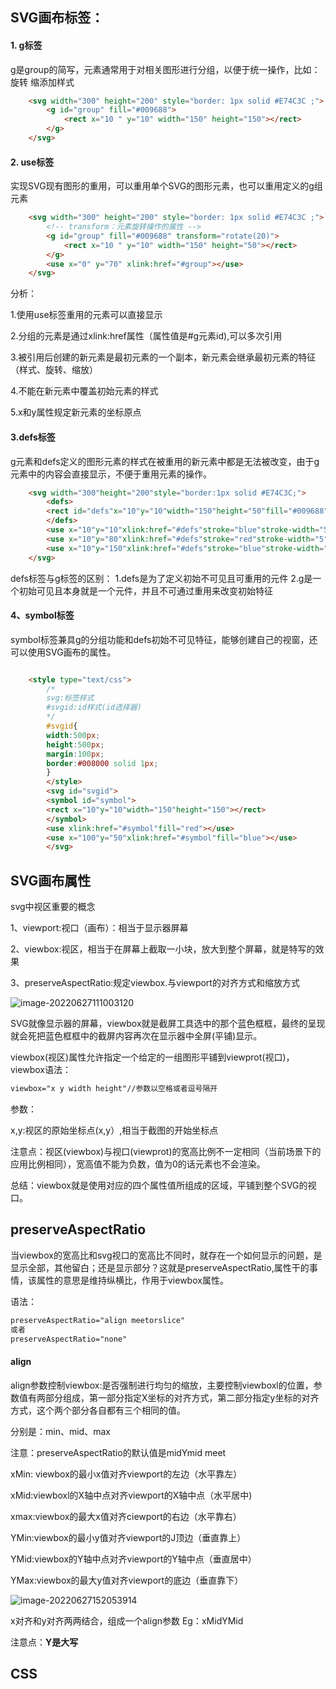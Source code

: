 ## SVG画布标签：

#### 1. g标签

g是group的简写，元素通常用于对相关图形进行分组，以便于统一操作，比如：旋转 缩添加样式

```html
    <svg width="300" height="200" style="border: 1px solid #E74C3C ;">
        <g id="group" fill="#009688">
            <rect x="10 " y="10" width="150" height="150"></rect>
        </g>
    </svg>
```

#### 2. use标签

实现SVG现有图形的重用，可以重用单个SVG的图形元素，也可以重用定义的g组元素

```html
    <svg width="300" height="200" style="border: 1px solid #E74C3C ;">
        <!-- transform：元素旋转操作的属性 -->
        <g id="group" fill="#009688" transform="rotate(20)">
            <rect x="10 " y="10" width="150" height="50"></rect>
        </g>
        <use x="0" y="70" xlink:href="#group"></use>
    </svg>
```

分析：

1.使用use标签重用的元素可以直接显示

2.分组的元素是通过xlink:href属性（属性值是#g元素id),可以多次引用

3.被引用后创建的新元素是最初元素的一个副本，新元素会继承最初元素的特征（样式、旋转、缩放）

4.不能在新元素中覆盖初始元素的样式

5.x和y属性规定新元素的坐标原点



#### 3.defs标签

g元素和defs定义的图形元素的样式在被重用的新元素中都是无法被改变，由于g元素中的内容会直接显示，不便于重用元素的操作。

```html
    <svg width="300"height="200"style="border:1px solid #E74C3C;">
        <defs>
        <rect id="defs"x="10"y="10"width="150"height="50"fill="#009688"></rect>
        </defs>
        <use x="10"y="10"xlink:href="#defs"stroke="blue"stroke-width="5"></use>
        <use x="10"y="80"xlink:href="#defs"stroke="red"stroke-width="5"></use>
        <use x="10"y="150"xlink:href="#defs"stroke="blue"stroke-width="2"></use>
    </svg>
```

defs标签与g标签的区别：
1.defs是为了定义初始不可见且可重用的元件
2.g是一个初始可见且本身就是一个元件，并且不可通过重用来改变初始特征



#### 4、symbol标签

symbol标签兼具g的分组功能和defs初始不可见特征，能够创建自己的视窗，还可以使用SVG画布的属性。

```html

    <style type="text/css">
        /*
        svg:标签样式
        #svgid:id样式(id选择器)
        */
        #svgid{
        width:500px;
        height:500px;
        margin:100px;
        border:#008000 solid 1px;
        }
        </style>
        <svg id="svgid">
        <symbol id="symbol">
        <rect x="10"y="10"width="150"height="150"></rect>
        </symbol>
        <use xlink:href="#symbol"fill="red"></use>
        <use x="100"y="50"xlink:href="#symbol"fill="blue"></use>
        </svg>

```



## SVG画布属性



svg中视区重要的概念

1、viewport:视口（画布）：相当于显示器屏幕

2、viewbox:视区，相当于在屏幕上截取一小块，放大到整个屏幕，就是特写的效果

3、preserveAspectRatio:规定viewbox.与viewport的对齐方式和缩放方式

![image-20220627111003120](C:\Users\22476\AppData\Roaming\Typora\typora-user-images\image-20220627111003120.png)

SVG就像显示器的屏幕，viewbox就是截屏工具选中的那个蓝色框框，最终的呈现就会死把蓝色框框中的截屏内容再次在显示器中全屏(平铺)显示。

viewbox(视区)属性允许指定一个给定的一组图形平铺到viewprot(视口)，viewbox语法：

```html
viewbox="x y width height"//参数以空格或者逗号隔开
```

参数：

x,y:视区的原始坐标点(x,y）,相当于截图的开始坐标点

注意点：视区(viewbox)与视口(viewprot)的宽高比例不一定相同（当前场景下的应用比例相同），宽高值不能为负数，值为0的话元素也不会渲染。

总结：viewbox就是使用对应的四个属性值所组成的区域，平铺到整个SVG的视口。





## preserveAspectRatio



当viewbox的宽高比和svg视口的宽高比不同时，就存在一个如何显示的问题，是显示全部，其他留白；还是显示部分？这就是preserveAspectRatio,属性干的事情，该属性的意思是维持纵横比，作用于viewbox属性。

语法：

```html
preserveAspectRatio="align meetorslice"
或者
preserveAspectRatio="none"
```

#### align

align参数控制viewbox:是否强制进行均匀的缩放，主要控制viewboxl的位置，参数值有两部分组成，第一部分指定X坐标的对齐方式，第二部分指定y坐标的对齐方式，这个两个部分各自都有三个相同的值。

分别是：min、mid、max

注意：preserveAspectRatio的默认值是midYmid meet

xMin: viewbox的最小x值对齐viewport的左边（水平靠左）

xMid:viewboxl的X轴中点对齐viewport的X轴中点（水平居中)

xmax:viewbox的最大x值对齐ciewport的右边（水平靠右）

YMin:viewbox的最小y值对齐viewport的J顶边（垂直靠上）

YMid:viewbox的Y轴中点对齐viewport的Y轴中点（垂直居中）

YMax:viewbox的最大y值对齐viewport的底边（垂直靠下）

![image-20220627152053914](C:\Users\22476\AppData\Roaming\Typora\typora-user-images\image-20220627152053914.png)

x对齐和y对齐两两结合，组成一个align参数 Eg：xMidYMid

注意点：**Y是大写**





## CSS
